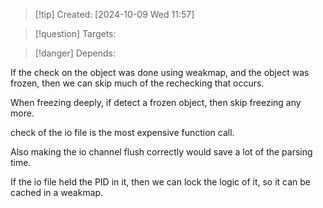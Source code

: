 
>[!tip] Created: [2024-10-09 Wed 11:57]

>[!question] Targets: 

>[!danger] Depends: 

If the check on the object was done using weakmap, and the object was frozen, then we can skip much of the rechecking that occurs.

When freezing deeply, if detect a frozen object, then skip freezing any more.

check of the io file is the most expensive function call.

Also making the io channel flush correctly would save a lot of the parsing time.

If the io file held the PID in it, then we can lock the logic of it, so it can be cached in a weakmap.